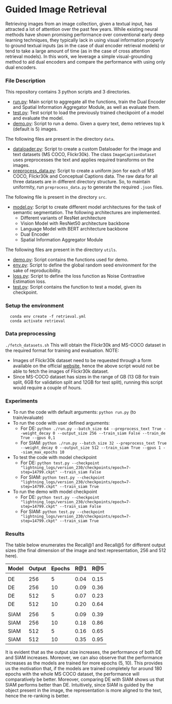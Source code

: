 # Guided Image Retrieval

Retrieving images from an image collection, given a textual input, has attracted a lot of attention over the past few years. While existing neural methods have shown promising performance over conventional early deep learning techniques, they typically lack in using visual information properly to ground textual inputs (as in the case of dual encoder retrieval models) or tend to take a large amount of time (as in the case of cross attention retrieval models). In this work, we leverage a simple visual-grounding method to aid dual encoders and compare the performance with using only dual encoders.

### File Description

This repository contains 3 python scripts and 3 directories. 

- [run.py](./run.py): Main script to aggregate all the functions, train the Dual Encoder and Spatial Information Aggregator Module, as well as evaluate them.
- [test.py](./test.py): Test script to load the previously trained checkpoint of a model and evaluate the model.
- [demo.py](./demo.py): Script to run a demo. Given a query text, demo retrieves top k (default is 5) images.

The following files are present in the directory ```data```.
- [dataloader.py](./data/dataloader.py): Script to create a custom Dataloader for the image and text datasets (MS COCO, Flickr30k). The class ```ImageCaptionDataset``` uses preprocesses the text and applies required transforms on the images.
- [preprocess_data.py](./data/preprocess_data.py): Script to create a uniform json for each of MS COCO, Flickr30k and Conceptual Captions data. The raw data for all three datasets are in different directory structure. So, to maintain uniformity, run ```preprocess_data.py``` to generate the required ```.json``` files.

The following file is present in the directory ```src```.
- [model.py](./src/model.py): Script to create different model architectures for the task of semantic segmentation. The following architectures are implemented.
  - Different variants of ResNet architecture
  - Vision Model with ResNet50 architecture backbone
  - Language Model with BERT architecture backbone
  - Dual Encoder
  - Spatial Information Aggregator Module

The following files are present in the directory ```utils```.
- [demo.py](./utils/demo.py): Script contains the functions used for demo.
- [env.py](./utils/env.py): Script to define the global random seed environment for the sake of reproducibility.
- [loss.py](./utils/loss.py): Script to define the loss function as Noise Contrastive Estimation loss.
- [test.py](./utils/test.py): Script contains the function to test a model, given its checkpoint.

### Setup the environment  

```
  conda env create -f retrieval.yml
  conda activate retrieval
```

### Data preprocessing

```./fetch_datasets.sh```
This will obtain the Flickr30k and MS-COCO dataset in the required format for training and evaluation. 
NOTE: 
- Images of Flickr30k dataset need to be requested through a form available on the official [website](http://shannon.cs.illinois.edu/DenotationGraph/), hence the above script would not be able to fetch the images of Flickr30k dataset.
- Since MS-COCO dataset has sizes in the range of GB (13 GB for train split, 6GB for validation split and 12GB for test split), running this script would require a couple of hours. 

### Experiments

- To run the code with default arguments: `python run.py` (to train/evaluate)  
- To run the code with user defined arguments: 
  - For DE: `python ./run.py --batch_size 64 --preprocess_text True --weight_decay 0 --output_size 256 --train_siam False --train_de True --gpus 0,1 `      
  - For SIAM: `python ./run.py --batch_size 32 --preprocess_text True --weight_decay 0 --output_size 512 --train_siam True --gpus 1 --siam_max_epochs 10` 
- To test the code with model checkpoint
  - For DE: `python test.py --checkpoint "lightning_logs/version_230/checkpoints/epoch=7-step=14799.ckpt" --train_siam False`
  - For SIAM: `python test.py --checkpoint "lightning_logs/version_230/checkpoints/epoch=7-step=14799.ckpt" --train_siam True`
- To run the demo with model checkpoint
  - For DE: `python test.py --checkpoint "lightning_logs/version_230/checkpoints/epoch=7-step=14799.ckpt" --train_siam False`  
  - For SIAM: `python test.py --checkpoint "lightning_logs/version_230/checkpoints/epoch=7-step=14799.ckpt" --train_siam True`

### Results

The table below enumerates the Recall@1 and Recall@5 for different output sizes (the final dimension of the image and text representation, 256 and 512 here).

| Model | Output | Epochs | R@1  | R@5  |
|-------|--------|--------|------|------|
|       |        |        |      |      |
| DE    | 256    | 5      | 0.04 | 0.15 |
| DE    | 256    | 10     | 0.09 | 0.36 |
| DE    | 512    | 5      | 0.07 | 0.23 |
| DE    | 512    | 10     | 0.20 | 0.64 |
|       |        |        |      |      |
| SIAM  | 256    | 5      | 0.09 | 0.39 |
| SIAM  | 256    | 10     | 0.18 | 0.86 |
| SIAM  | 512    | 5      | 0.16 | 0.65 |
| SIAM  | 512    | 10     | 0.35 | 0.95 |

It is evident that as the output size increases, the performance of both DE and SIAM increases. Moreover, we can also observe that the performance increases as the models are trained for more epochs (5, 10). This provides us the motivation that, if the models are trained completely for around 180 epochs with the whole MS COCO dataset, the performance will comparatively be better. Moreover, comparing DE with SIAM shows us that SIAM performs better than DE. Intuitively, since SIAM is guided by the object present in the image, the representation is more aligned to the text, hence the re-ranking is better.
